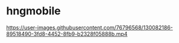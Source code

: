 # hngmobile
https://user-images.githubusercontent.com/76796568/130082186-89518490-3fd8-4452-8fb9-b2328f05888b.mp4
